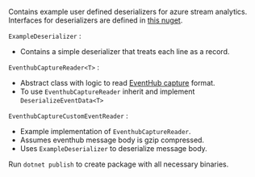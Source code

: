 Contains example user defined deserializers for azure stream analytics.<br/>
Interfaces for deserializers are defined in [this nuget](https://www.nuget.org/packages/Microsoft.Azure.StreamAnalytics/).

`ExampleDeserializer` : 
- Contains a simple deserializer that treats each line as a record.

`EventhubCaptureReader<T>` : 
- Abstract class with logic to read [EventHub capture](https://docs.microsoft.com/en-us/azure/event-hubs/event-hubs-capture-overview) format.
- To use `EventhubCaptureReader` inherit and implement `DeserializeEventData<T>`

`EventhubCaptureCustomEventReader` :
- Example implementation of `EventhubCaptureReader`.
- Assumes eventhub message body is gzip compressed.
- Uses `ExampleDeserializer` to deserialize message body.

Run `dotnet publish` to create package with all necessary binaries.<br/>